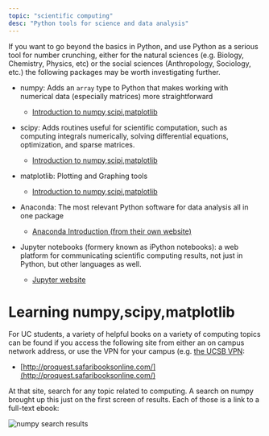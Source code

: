 ```yaml
---
topic: "scientific computing"
desc: "Python tools for science and data analysis"
---
```


If you want to go beyond the basics in Python, and use Python as a serious tool for number crunching, either for the natural sciences
(e.g. Biology, Chemistry, Physics, etc) or the social sciences (Anthropology, Sociology, etc.) the following packages may be worth
investigating further.

* numpy: Adds an `array` type to Python that makes working with numerical data (especially matrices) more straightforward
   * [Introduction to numpy,scipi,matplotlib](https://scipy.org/getting-started.html)
* scipy: Adds routines useful for scientific computation, such as computing integrals numerically, solving differential equations, optimization, and sparse matrices.
   * [Introduction to numpy,scipi,matplotlib](https://scipy.org/getting-started.html)
* matplotlib: Plotting and Graphing tools
   * [Introduction to numpy,scipi,matplotlib](https://scipy.org/getting-started.html)
* Anaconda: The most relevant Python software for data analysis all in one package
   * [Anaconda Introduction (from their own website)](https://www.anaconda.com/what-is-anaconda/)
   
* Jupyter notebooks (formery known as iPython notebooks): a web platform for communicating scientific computing results, not just in Python, but other languages as well.
   * [Jupyter website](https://jupyter.org/)

# Learning numpy,scipy,matplotlib

For UC students, a variety of helpful books on a variety of computing topics can be found if you access the following site from either an on campus network address, or use the VPN for your campus (e.g. [the UCSB VPN](https://www.library.ucsb.edu/services/using-vpn):

* [http://proquest.safaribooksonline.com/](http://proquest.safaribooksonline.com/)

At that site, search for any topic related to computing.   A search on numpy brought up this just on the first screen of results.   Each of those is a link to a full-text ebook:

![numpy search results](numpy-search-results-30.png)



